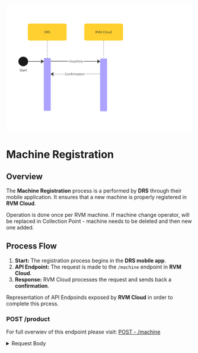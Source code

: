 ![RVMRegistration.png](../../assets/images/RVMRegistration.png)

# Machine Registration

## Overview

The **Machine Registration** process is a performed by **DRS** through their mobile application. It ensures that a new machine is properly registered in **RVM Cloud**.

Operation is done once per RVM machine. If machine change operator, will be replaced in Collection Point - machine needs to be deleted and then new one added.

## Process Flow

1. **Start:** The registration process begins in the **DRS mobile app**.
2. **API Endpoint:** The request is made to the `/machine` endpoint in **RVM Cloud**.
3. **Response:** RVM Cloud processes the request and sends back a **confirmation**.

<!--
type: tab
title: RVM
-->

Representation of API Endpoinds exposed by **RVM Cloud** in order to complete this prcess.

### POST /product

For full overwiev of this endpoint please visit: [POST - /machine](../../rvm-openapi.yaml/paths/\~1machine/post)

<details>
<summary>Request Body</summary>

```yaml jsonSchema
  $ref: '../../rvm-openapi.yaml#/components/schemas/PostMachine'
```

</details>

<!-- type: tab-end -->
